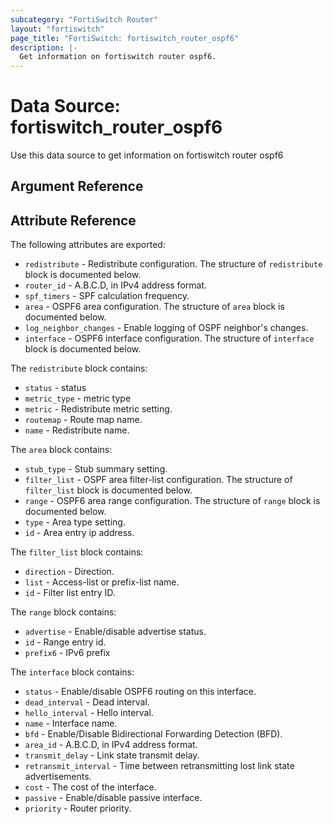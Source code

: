 ```yaml
---
subcategory: "FortiSwitch Router"
layout: "fortiswitch"
page_title: "FortiSwitch: fortiswitch_router_ospf6"
description: |-
  Get information on fortiswitch router ospf6.
---
```


# Data Source: fortiswitch_router_ospf6
Use this data source to get information on fortiswitch router ospf6

## Argument Reference



## Attribute Reference

The following attributes are exported:

* `redistribute` - Redistribute configuration. The structure of `redistribute` block is documented below.
* `router_id` - A.B.C.D, in IPv4 address format.
* `spf_timers` - SPF calculation frequency.
* `area` - OSPF6 area configuration. The structure of `area` block is documented below.
* `log_neighbor_changes` - Enable logging of OSPF neighbor's changes.
* `interface` - OSPF6 interface configuration. The structure of `interface` block is documented below.

The `redistribute` block contains:

* `status` - status
* `metric_type` - metric type
* `metric` - Redistribute metric setting.
* `routemap` - Route map name.
* `name` - Redistribute name.

The `area` block contains:

* `stub_type` - Stub summary setting.
* `filter_list` - OSPF area filter-list configuration. The structure of `filter_list` block is documented below.
* `range` - OSPF6 area range configuration. The structure of `range` block is documented below.
* `type` - Area type setting.
* `id` - Area entry ip address.

The `filter_list` block contains:

* `direction` - Direction.
* `list` - Access-list or prefix-list name.
* `id` - Filter list entry ID.

The `range` block contains:

* `advertise` - Enable/disable advertise status.
* `id` - Range entry id.
* `prefix6` - <prefix6>   IPv6 prefix

The `interface` block contains:

* `status` - Enable/disable OSPF6 routing on this interface.
* `dead_interval` - Dead interval.
* `hello_interval` - Hello interval.
* `name` - Interface name.
* `bfd` - Enable/Disable Bidirectional Forwarding Detection (BFD).
* `area_id` - A.B.C.D, in IPv4 address format.
* `transmit_delay` - Link state transmit delay.
* `retransmit_interval` - Time between retransmitting lost link state advertisements.
* `cost` - The cost of the interface.
* `passive` - Enable/disable passive interface.
* `priority` - Router priority.

